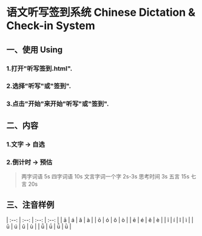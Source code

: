 # 语文听写签到系统 Chinese Dictation & Check-in System
## 一、使用 Using
### 1.打开"听写签到.html".
### 2.选择"听写"或"签到".
### 3.点击"开始"来开始"听写"或"签到".

## 二、内容
### 1.文字 -> 自选
### 2.倒计时 -> 预估
> 两字词语 5s
> 四字词语 10s
> 文言字词一个字 2s-3s 思考时间 3s
> 五言 15s
> 七言 20s

## 三、注音样例

| :--: | :--: | :--: | :--: |
| ā | á | ǎ | à |
| ō | ó | ǒ | ò |
| ē | é | ě | è |
| ī | í | ǐ | ì |
| ū | ú | ǔ | ù |
| ǖ | ǘ | ǚ | ǜ |